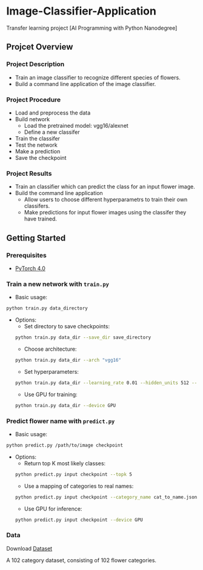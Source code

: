 # Image-Classifier-Application
Transfer learning project [AI Programming with Python Nanodegree]

## Projcet Overview
### Project Description
- Train an image classifier to recognize different species of flowers.
- Build a command line application of the image classifier.

### Project Procedure
- Load and preprocess the data
- Build network
  - Load the pretrained model: vgg16/alexnet
  - Define a new classifer
- Train the classifer
- Test the network
- Make a prediction
- Save the checkpoint

### Project Results
- Train an classifier which can predict the class for an input flower image.
- Build the command line application
  - Allow users to choose different hyperparametrs to train their own classifers. 
  - Make predictions for input flower images using the classifer they have trained.

## Getting Started
### Prerequisites
- [PyTorch 4.0](https://pytorch.org/get-started/locally/)

### Train a new network with `train.py`

- Basic usage: 
```bash
python train.py data_directory
```
- Options:
  - Set directory to save checkpoints: 
  ```bash
  python train.py data_dir --save_dir save_directory
  ```
  - Choose architecture:
  ```bash
  python train.py data_dir --arch "vgg16"
  ```
    - Set hyperparameters: 
  ```bash
  python train.py data_dir --learning_rate 0.01 --hidden_units 512 --epochs 20
  ```
    - Use GPU for training: 
  ```bash
  python train.py data_dir --device GPU
  ```

### Predict flower name with `predict.py`
- Basic usage: 
 ```bash
python predict.py /path/to/image checkpoint
 ```
- Options:
  - Return top K most likely classes:
   ```bash
  python predict.py input checkpoint --topk 5
   ```
  - Use a mapping of categories to real names: 
   ```bash
  python predict.py input checkpoint --category_name cat_to_name.json
   ```
  - Use GPU for inference: 
   ```bash
  python predict.py input checkpoint --device GPU
   ```

### Data
Download [Dataset](http://www.robots.ox.ac.uk/~vgg/data/flowers/102/index.html) 

A 102 category dataset, consisting of 102 flower categories.
